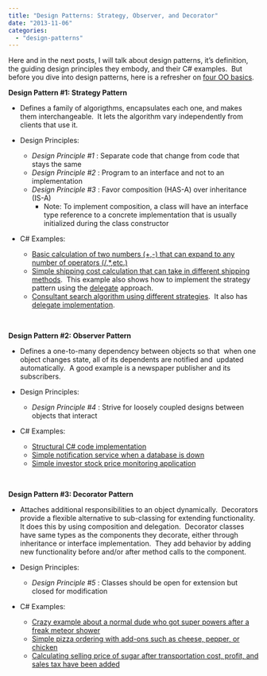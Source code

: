```yaml
---
title: "Design Patterns: Strategy, Observer, and Decorator"
date: "2013-11-06"
categories: 
  - "design-patterns"
---
```


Here and in the next posts, I will talk about design patterns, it’s definition, the guiding design principles they embody, and their C# examples.  But before you dive into design patterns, here is a refresher on [four OO basics](http://rodansotto.wordpress.com/2013/11/05/design-patterns-the-four-oo-basics/).

**Design Pattern #1: Strategy Pattern**

- Defines a family of algorigthms, encapsulates each one, and makes them interchangeable.  It lets the algorithm vary independently from clients that use it.

- Design Principles:
    - _Design Principle #1_ : Separate code that change from code that stays the same
    - _Design Principle #2_ : Program to an interface and not to an implementation
    - _Design Principle #3_ : Favor composition (HAS-A) over inheritance (IS-A)
        - Note: To implement composition, a class will have an interface type reference to a concrete implementation that is usually initialized during the class constructor

- C# Examples:
    - [Basic calculation of two numbers (+,-) that can expand to any number of operators (/,*,etc.)](http://newguid.net/vs2008-vs2010/2010/design-patternsc-basic-example-strategy-pattern/)
    - [Simple shipping cost calculation that can take in different shipping methods](http://dotnetcodr.com/2013/04/29/design-patterns-and-practices-in-net-the-strategy-pattern/).  This example also shows how to implement the strategy pattern using the [delegate](http://msdn.microsoft.com/en-us/library/900fyy8e(v=vs.110).aspx) approach.
    - [Consultant search algorithm using different strategies](http://blog.lowendahl.net/design-patterns/strategy-pattern/).  It also has [delegate implementation](http://blog.lowendahl.net/design-patterns/strategy-patterns-using-delegates/).

 

**Design Pattern #2: Observer Pattern**

- Defines a one-to-many dependency between objects so that  when one object changes state, all of its dependents are notified and  updated automatically.  A good example is a newspaper publisher and its  subscribers.

- Design Principles:
    - _Design Principle #4_ : Strive for loosely coupled designs between objects that interact

- C# Examples:
    - [Structural C# code implementation](http://sourcemaking.com/design_patterns/observer/c-sharp-dot-net)
    - [Simple notification service when a database is down](http://dotnetanalysis.blogspot.ca/2012/07/introduction-to-observer-pattern-in-c.html)
    - [Simple investor stock price monitoring application](http://www.dotnetexamples.com/2013/08/observer-design-pattern.html)

 

**Design Pattern #3: Decorator Pattern**

- Attaches additional responsibilities to an object dynamically.  Decorators provide a flexible alternative to sub-classing for extending functionality.  It does this by using composition and delegation.  Decorator classes have same types as the components they decorate, either through inheritance or interface implementation.  They add behavior by adding new functionality before and/or after method calls to the component.

- Design Principles:
    - _Design Principle #5_ : Classes should be open for extension but closed for modification

- C# Examples:
    - [Crazy example about a normal dude who got super powers after a freak meteor shower](http://www.c-sharpcorner.com/UploadFile/rmcochran/csharp_wrapper302122006080905AM/csharp_wrapper3.aspx)
    - [Simple pizza ordering with add-ons such as cheese, pepper, or chicken](http://www.c-sharpcorner.com/Blogs/12993/decorator-design-pattern-in-C-Sharp.aspx)
    - [Calculating selling price of sugar after transportation cost, profit, and sales tax have been added](http://www.csharpque.com/2013/05/DecoratorPattern.html)
